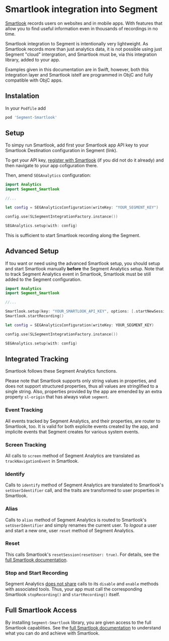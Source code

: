 # Smartlook integration into Segment

[Smartlook](https://smartlook.com) records users on websites and in mobile apps. With features that allow you to find useful information even in thousands of recordings in no time.

Smartlook integration to Segment is intentionally very lightweight. As Smartlook records more than just analytics data, it is not possible using just Segment "cloud" intergration, and Smartlook must be, via this integration library, added to your app.

Examples given in this documentation are in Swift, however, both this integration layer and Smartlook istelf are programmed in ObjC and fully compatible with ObjC apps.

## Instalation

In your `Podfile` add

```ruby
pod 'Segment-Smartlook'
```

## Setup

To simpy run Smartlook, add first your Smartlook app API key to your Smartlook Destination configuration in Segment (link). 

To get your API key, [register with Smartlook](https://smartlook.com) (if you did not do it already) and then navigate to your app cofiguration there.

Then, amend `SEGAnalytics` configuration:

```swift
import Analytics
import Segment_Smartlook

//...

let config = SEGAnalyticsConfiguration(writeKey: "YOUR_SEGMENT_KEY")

config.use(SLSegmentIntegrationFactory.instance())

SEGAnalytics.setup(with: config)
```
This is sufficient to start Smartlook recording along the Segment.

## Advanced Setup

If tou want or need using the advanced Smartlook setup, you should setup and start Smartlook manually **before** the Segment Analytics setup. Note that to track Segment Analytics event in Smartlook, Smartlook must be still added to the Segment configuration.

```swift
import Analytics
import Segment_Smartlook

//...

Smartlook.setup(key: "YOUR_SMARTLOOK_API_KEY", options: [.startNewSessionAndResetUser: true]);
Smartlook.startRecording()

let config = SEGAnalyticsConfiguration(writeKey: YOUR_SEGMENT_KEY)

config.use(SLSegmentIntegrationFactory.instance())

SEGAnalytics.setup(with: config)
```

## Integrated Tracking

Smartlook follows these Segment Analytics functions. 

Please note that Smartlook supports only string values in properties, and does not support structured properties, thus all values are stringlified to a single string. Also, properties provided by the app are emended by an extra property `sl-origin` that has always value `segment`. 

### Event Tracking

All events tracked by Segment Analytics, and their properties, are router to Smartlook, too. It is valid for both explicite events created by the app, and implicite events that Segment creates for various system events. 

### Screen Tracking

All calls to `screen` method of Segment Analytics are translated as `trackNavigationEvent` in Smartlook.

### Identify

Calls to `identify` method of Segment Analytics are translated to Smartlook's `setUserIdentifier` call, and the traits are transformed to user properties in Smartlook. 

### Alias

Calls to `alias` method of Segment Analytics is routed to Smartlook's `setUserIdentifier` and simply renames the current user. To *logout* a user and start a new one, user `reset` method of Segment Analytics.

### Reset

This calls Smartlook's `resetSession(resetUser: true)`. For details, see the [full Smartlook documentation](https://smartlook.github.io/docs/sdk/ios/).

### Stop and Start Recording

Segment Analytics [does not share](https://segment.com/docs/connections/sources/catalog/libraries/mobile/ios/#disabling-data-collection-for-users-who-opt-out) calls to its `disable` and `enable` methods with associated tools. Thus, your app must call the corresponding Smartlook `stopRecording()` and `startRecording()` itself. 

## Full Smartlook Access

By installing `Segment-Smartlook` library, you are given access to the full Smartlook capablities. See the [full Smartlook documentation](https://smartlook.github.io/docs/sdk/ios/) to understand what you can do and achieve with Smartlook. 

